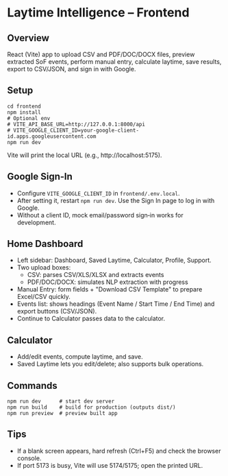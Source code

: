 # Laytime Intelligence – Frontend

## Overview
React (Vite) app to upload CSV and PDF/DOC/DOCX files, preview extracted SoF events, perform manual entry, calculate laytime, save results, export to CSV/JSON, and sign in with Google.

## Setup
```
cd frontend
npm install
# Optional env
# VITE_API_BASE_URL=http://127.0.0.1:8000/api
# VITE_GOOGLE_CLIENT_ID=your-google-client-id.apps.googleusercontent.com
npm run dev
```
Vite will print the local URL (e.g., http://localhost:5175).

## Google Sign‑In
- Configure `VITE_GOOGLE_CLIENT_ID` in `frontend/.env.local`.
- After setting it, restart `npm run dev`. Use the Sign In page to log in with Google.
- Without a client ID, mock email/password sign‑in works for development.

## Home Dashboard
- Left sidebar: Dashboard, Saved Laytime, Calculator, Profile, Support.
- Two upload boxes:
  - CSV: parses CSV/XLS/XLSX and extracts events
  - PDF/DOC/DOCX: simulates NLP extraction with progress
- Manual Entry: form fields + "Download CSV Template" to prepare Excel/CSV quickly.
- Events list: shows headings (Event Name / Start Time / End Time) and export buttons (CSV/JSON).
- Continue to Calculator passes data to the calculator.

## Calculator
- Add/edit events, compute laytime, and save.
- Saved Laytime lets you edit/delete; also supports bulk operations.

## Commands
```
npm run dev      # start dev server
npm run build    # build for production (outputs dist/)
npm run preview  # preview built app
```

## Tips
- If a blank screen appears, hard refresh (Ctrl+F5) and check the browser console.
- If port 5173 is busy, Vite will use 5174/5175; open the printed URL.

